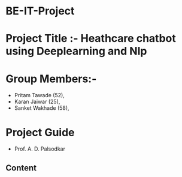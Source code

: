 # BE-IT-Project


# Project Title :- Heathcare chatbot using Deeplearning and Nlp

# Group Members:- 
 - Pritam Tawade (52),
 - Karan Jaiwar (25),
 - Sanket Wakhade (58),
                 
 # Project Guide
 - Prof. A. D. Palsodkar
## Content


